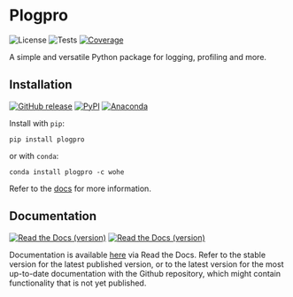 Plogpro
=======

![License](https://img.shields.io/github/license/wohe157/plogpro?color=blue)
![Tests](https://img.shields.io/github/workflow/status/wohe157/plogpro/tests?label=Tests)
[![Coverage](https://img.shields.io/codecov/c/github/wohe157/plogpro?token=wr6EfOLLJu)](https://codecov.io/gh/wohe157/plogpro)

A simple and versatile Python package for logging, profiling and more.


Installation
------------

[![GitHub release](https://img.shields.io/github/v/release/wohe157/plogpro?include_prereleases&label=Github%20Release)](https://github.com/wohe157/plogpro/releases)
[![PyPI](https://img.shields.io/pypi/v/plogpro?label=PyPI)](https://pypi.org/project/plogpro/)
[![Anaconda](https://img.shields.io/conda/v/wohe/plogpro?label=Anaconda)](https://anaconda.org/wohe/plogpro)

Install with `pip`:
```
pip install plogpro
```
or with `conda`:
```
conda install plogpro -c wohe
```
Refer to the [docs](https://plogpro.readthedocs.io/en/stable/) for more information.


Documentation
-------------

[![Read the Docs (version)](https://img.shields.io/readthedocs/plogpro/stable?label=Docs%20%28stable%29)](https://plogpro.readthedocs.io/en/stable/?badge=stable)
[![Read the Docs (version)](https://img.shields.io/readthedocs/plogpro/latest?label=Docs%20%28latest%29)](https://plogpro.readthedocs.io/en/latest/?badge=latest)

Documentation is available [here](https://plogpro.readthedocs.io/en/stable/) via
Read the Docs. Refer to the stable version for the latest published version, or
to the latest version for the most up-to-date documentation with the Github
repository, which might contain functionality that is not yet published.
